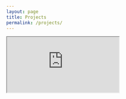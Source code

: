 ```yaml
---
layout: page
title: Projects
permalink: /projects/
---
```

<iframe src="https://github.com/Jacobpbrooker?tab=repositories" title="My Github Repo's"></iframe>
